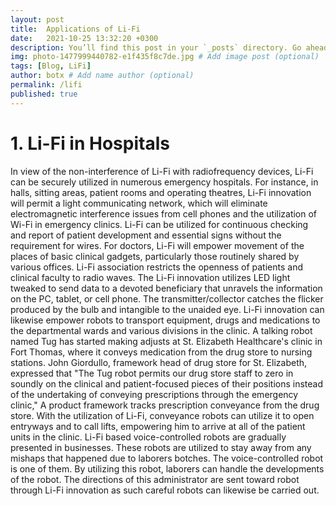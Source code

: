 ```yaml
---
layout: post
title:  Applications of Li-Fi
date:   2021-10-25 13:32:20 +0300
description: You’ll find this post in your `_posts` directory. Go ahead and edit it and re-build the site to see your changes. # Add post description (optional)
img: photo-1477999440782-e1f435f8c7de.jpg # Add image post (optional)
tags: [Blog, LiFi]
author: botx # Add name author (optional)
permalink: /lifi
published: true
---
```



<h1>1. Li-Fi in Hospitals</h1> 
In view of the non-interference of Li-Fi with radiofrequency devices, Li-Fi can be securely utilized in numerous emergency hospitals. For instance, in halls, sitting areas, patient rooms and operating theatres, Li-Fi innovation will permit a light communicating network, which will eliminate electromagnetic interference issues from cell phones and the utilization of Wi-Fi in emergency clinics. Li-Fi can be utilized for continuous checking and report of patient development and essential signs without the requirement for wires. 
For doctors, Li-Fi will empower movement of the places of basic clinical gadgets, particularly those routinely shared by various offices. Li-Fi association restricts the openness of patients and clinical faculty to radio waves. 
The Li-Fi innovation utilizes LED light tweaked to send data to a devoted beneficiary that unravels the information on the PC, tablet, or cell phone. The transmitter/collector catches the flicker produced by the bulb and intangible to the unaided eye. Li-Fi innovation can likewise empower robots to transport equipment, drugs and medications to the departmental wards and various divisions in the clinic. 
A talking robot named Tug has started making adjusts at St. Elizabeth Healthcare's clinic in Fort Thomas, where it conveys medication from the drug store to nursing stations. 
John Giordullo, framework head of drug store for St. Elizabeth, expressed that "The Tug robot permits our drug store staff to zero in soundly on the clinical and patient-focused pieces of their positions instead of the undertaking of conveying prescriptions through the emergency clinic," A product framework tracks prescription conveyance from the drug store. With the utilization of Li-Fi, conveyance robots can utilize it to open entryways and to call lifts, empowering him to arrive at all of the patient units in the clinic. 
Li-Fi based voice-controlled robots are gradually presented in businesses. These robots are utilized to stay away from any mishaps that happened due to laborers botches. The voice-controlled robot is one of them. By utilizing this robot, laborers can handle the developments of the robot. The directions of this administrator are sent toward robot through Li-Fi innovation as such careful robots can likewise be carried out. 
